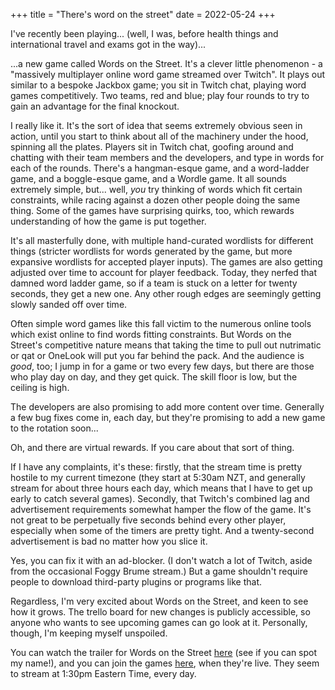 +++
title = "There's word on the street"
date = 2022-05-24
+++

I've recently been playing... (well, I was, before health things and international travel and exams got in the way)...
 
...a new game called Words on the Street. It's a clever little phenomenon - a "massively multiplayer online word game streamed over Twitch". It plays out similar to a bespoke Jackbox game; you sit in Twitch chat, playing word games competitively. Two teams, red and blue; play four rounds to try to gain an advantage for the final knockout.

I really like it. It's the sort of idea that seems extremely obvious seen in action, until you start to think about all of the machinery under the hood, spinning all the plates. Players sit in Twitch chat, goofing around and chatting with their team members and the developers, and type in words for each of the rounds. There's a hangman-esque game, and a word-ladder game, and a boggle-esque game, and a Wordle game. It all sounds extremely simple, but... well, *you* try thinking of words which fit certain constraints, while racing against a dozen other people doing the same thing. Some of the games have surprising quirks, too, which rewards understanding of how the game is put together.

It's all masterfully done, with multiple hand-curated wordlists for different things (stricter wordlists for words generated by the game, but more expansive wordlists for accepted player inputs). The games are also getting adjusted over time to account for player feedback. Today, they nerfed that damned word ladder game, so if a team is stuck on a letter for twenty seconds, they get a new one. Any other rough edges are seemingly getting slowly sanded off over time.

Often simple word games like this fall victim to the numerous online tools which exist online to find words fitting constraints. But Words on the Street's competitive nature means that taking the time to pull out nutrimatic or qat or OneLook will put you far behind the pack. And the audience is *good*, too; I jump in for a game or two every few days, but there are those who play day on day, and they get quick. The skill floor is low, but the ceiling is high.

The developers are also promising to add more content over time. Generally a few bug fixes come in, each day, but they're promising to add a new game to the rotation soon...

Oh, and there are virtual rewards. If you care about that sort of thing.

If I have any complaints, it's these: firstly, that the stream time is pretty hostile to my current timezone (they start at 5:30am NZT, and generally stream for about three hours each day, which means that I have to get up early to catch several games). Secondly, that Twitch's combined lag and advertisement requirements somewhat hamper the flow of the game. It's not great to be perpetually five seconds behind every other player, especially when some of the timers are pretty tight. And a twenty-second advertisement is bad no matter how you slice it.

Yes, you can fix it with an ad-blocker. (I don't watch a lot of Twitch, aside from the occasional Foggy Brume stream.) But a game shouldn't require people to download third-party plugins or programs like that.

Regardless, I'm very excited about Words on the Street, and keen to see how it grows. The trello board for new changes is publicly accessible, so anyone who wants to see upcoming games can go look at it. Personally, though, I'm keeping myself unspoiled.

You can watch the trailer for Words on the Street [here](https://www.youtube.com/watch?v=IP7R_B6r4UI) (see if you can spot my name!), and you can join the games [here](https://www.twitch.tv/wordsonthestreet), when they're live. They seem to stream at 1:30pm Eastern Time, every day.